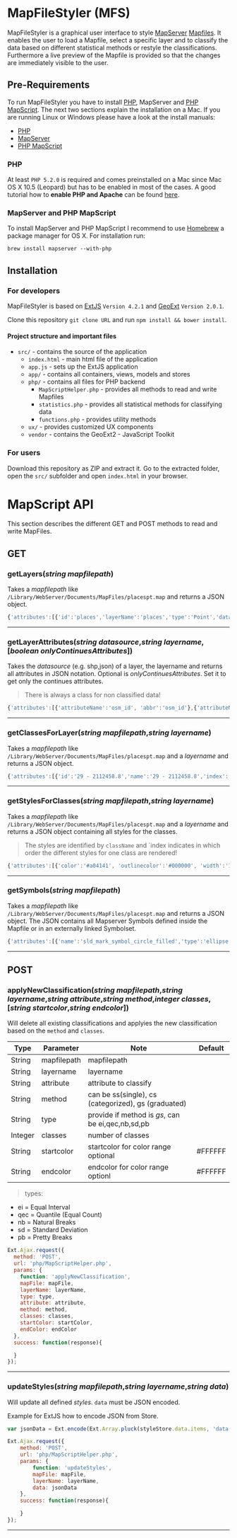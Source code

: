# MapFileStyler (MFS)
MapFileStyler is a graphical user interface to style [MapServer](http://www.mapserver.org/index.html) [Mapfiles](http://www.mapserver.org/mapfile/). It enables the user to load a Mapfile, select a specific layer and to classify the data based on different statistical methods or restyle the classifications.
Furthermore a live preview of the Mapfile is provided so that the changes are immediately visible to the user.


## Pre-Requirements
To run MapFileStyler you have to install [PHP](https://php.net/), MapServer and [PHP MapScript](http://mapserver.org/el/mapscript/php/index.html). The next two sections explain the installation on a Mac.
If you are running Linux or Windows please have a look at the install manuals:
* [PHP](http://php.net/manual/en/install.php)
* [MapServer](http://www.mapserver.org/installation/index.html)
* [PHP MapScript](http://mapserver.org/de/installation/php.html)

### PHP
At least `PHP 5.2.0`  is required and comes preinstalled on a Mac since Mac OS X 10.5 (Leopard) but has to be enabled in most of the cases. A good tutorial how to **enable PHP and Apache** can be found [here](http://foundationphp.com/tutorials/php_leopard.php).

### MapServer and PHP MapScript
To install MapServer and PHP MapScript I recommend to use [Homebrew](http://brew.sh/) a package manager for OS X.
For installation run:
```
brew install mapserver --with-php
```

## Installation

### For developers

MapFileStyler is based on [ExtJS](http://www.sencha.com/) `Version 4.2.1` and [GeoExt](http://geoext.github.io/geoext2/) `Version 2.0.1`.

Clone this repository `git clone URL` and run `npm install && bower install`.

#### Project structure and important files
* `src/` - contains the source of the application
  * `index.html` - main html file of the application
  * `app.js` - sets up the ExtJS application
  * `app/` - contains all containers, views, models and stores
  * `php/` - contains all files for PHP backend
    * `MapScriptHelper.php` - provides all methods to read and write Mapfiles
    * `statistics.php` - provides all statistical methods for classifying data
    * `functions.php` - provides utility methods
  * `ux/` - provides customized UX components
  * `vendor` - contains the GeoExt2 - JavaScript Toolkit

### For users
Download this repository as ZIP and extract it. Go to the extracted folder, open the `src/` subfolder and open `index.html` in your browser.

# MapScript API
This section describes the different GET and POST methods to read and write MapFiles.

## GET

### getLayers(*string mapfilepath*)
Takes a *mapfilepath* like `/Library/WebServer/Documents/MapFiles/placespt.map` and returns a JSON object.
```javascript
{'attributes':[{'id':'places','layerName':'places','type':'Point','datasource':'/Library/WebServer/Documents/MapFiles/PortugalSHapes/places.shp','extent':{'minx':-17.2480004,'miny':32.6360875,'maxx':-6.186571,'maxy':42.1389819}},]}
```

-------------------------------

### getLayerAttributes(*string datasource*,*string layername*,[*boolean onlyContinuesAttributes*])
Takes the *datasource* (e.g. shp,json) of a layer, the layername and returns all attributes in JSON notation. Optional is *onlyContinuesAttributes*. Set it to get only the continues attributes.
> There is always a class for non classified data!

```javascript
{'attributes':[{'attributeName':'osm_id', 'abbr':'osm_id'},{'attributeName':'name', 'abbr':'name'},{'attributeName':'type', 'abbr':'type'},{'attributeName':'population', 'abbr':'population'},{'attributeName':'POINT', 'abbr':'POINT'},{'attributeName':'', 'abbr':''},]}
```

--------------------------

### getClassesForLayer(*string mapfilepath*,*string layername*)
Takes a *mapfilepath* like `/Library/WebServer/Documents/MapFiles/placespt.map` and a *layername* and returns a JSON object.
```javascript
{'attributes':[{'id':'29 - 2112458.8','name':'29 - 2112458.8','index':'0'},{'id':'2112458.8 - 4224888.6','name':'2112458.8 - 4224888.6','index':'1'},{'id':'4224888.6 - 6337318.4','name':'4224888.6 - 6337318.4','index':'2'},{'id':'6337318.4 - 8449748.2','name':'6337318.4 - 8449748.2','index':'3'},{'id':'8449748.2 - 10562178','name':'8449748.2 - 10562178','index':'4'},{'id':'No class','name':'No class','index':'5'},]}
```

-----------------------------------------------------------

### getStylesForClasses(*string mapfilepath*,*string layername*)
Takes a *mapfilepath* like `/Library/WebServer/Documents/MapFiles/placespt.map` and a *layername* and returns a JSON object containing all styles for the classes.

> The styles are identified by `className` and `index indicates in which order the different styles for one class are rendered!

```javascript
{'attributes':[{'color':'#a04141', 'outlinecolor':'#000000', 'width':'1', 'size':'4', 'symbol':'circle', 'className':'29 - 2112458.8', 'index':'1', 'gap':'0', 'angle':'0', 'pattern':''},{'color':'#884e53', 'outlinecolor':'#000000', 'width':'1', 'size':'4', 'symbol':'circle', 'className':'2112458.8 - 4224888.6', 'index':'1', 'gap':'0', 'angle':'0', 'pattern':''},{'color':'#705b65', 'outlinecolor':'#000000', 'width':'1', 'size':'4', 'symbol':'circle', 'className':'4224888.6 - 6337318.4', 'index':'1', 'gap':'0', 'angle':'0', 'pattern':''},{'color':'#596876', 'outlinecolor':'#000000', 'width':'1', 'size':'4', 'symbol':'circle', 'className':'6337318.4 - 8449748.2', 'index':'1', 'gap':'0', 'angle':'0', 'pattern':''},{'color':'#417588', 'outlinecolor':'#000000', 'width':'1', 'size':'4', 'symbol':'circle', 'className':'8449748.2 - 10562178', 'index':'1', 'gap':'0', 'angle':'0', 'pattern':''},{'color':'#e13634', 'outlinecolor':'#000000', 'width':'1', 'size':'4', 'symbol':'circle', 'className':'No class', 'index':'1', 'gap':'0', 'angle':'0', 'pattern':''},]}
```

------------------------------------------------------------

### getSymbols(*string mapfilepath*)
Takes a *mapfilepath* like `/Library/WebServer/Documents/MapFiles/placespt.map` and returns a JSON object. The JSON contains all Mapserver Symbols defined inside the Mapfile or in an externally linked Symbolset.
```javascript
{'attributes':[{'name':'sld_mark_symbol_circle_filled','type':'ellipse'},{'name':'hatchsymbol','type':'hatch'},{'name':'circlef', 'type':'ellipse'},{'name':'natcap','type':'truetype'},{'name':'in_the_star','type':'pixmap'},{'name':'circle','type':'ellipse'},{'name':'quadrat', 'type':'vector'},{'name':'cross','type':'vector'},]}
```

--------------------------------

## POST

### applyNewClassification(*string mapfilepath*,*string layername*,*string attribute*,*string method*,*integer classes*,[*string startcolor*,*string endcolor*])

Will delete all existing classifications and applyies the new classification based on the `method` and `classes`.

| Type    | Parameter   | Note                                               | Default|
| ------- | ----------- | ---------------------------------------------------|--------|
| String  | mapfilepath | mapfilepath                                        |        |
| String  | layername   | layername                                          |        |
| String  | attribute   | attribute to classify                              |        |
| String  | method      | can be ss(single), cs (categorized), gs (graduated)|        |
| String  | type        | provide if method is *gs*, can be ei,qec,nb,sd,pb  |        |
| Integer | classes     | number of classes                                  |        |
| String  | startcolor  | startcolor for color range optional                | #FFFFFF|
| String  | endcolor    | endcolor for color range optionl                   | #FFFFFF|

> types:
* ei = Equal Interval
* qec = Quantile (Equal Count)
* nb = Natural Breaks
* sd = Standard Deviation
* pb = Pretty Breaks

```javascript
Ext.Ajax.request({
  method: 'POST',
  url: 'php/MapScriptHelper.php',
  params: {
    function: 'applyNewClassification',
    mapFile: mapFile,
    layerName: layerName,
    type: type,
    attribute: attribute,
    method: method,
    classes: classes,
    startColor: startColor,
    endColor: endColor
  },
  success: function(response){

  }
});
```

-------------------------------------------------------------------------

### updateStyles(*string mapfilepath*,*string layername*,*string data*)
Will update all defined *styles*. `data` must be JSON encoded.

Example for ExtJS how to encode JSON from Store.
```javascript
var jsonData = Ext.encode(Ext.Array.pluck(styleStore.data.items, 'data'));
```

```javascript
Ext.Ajax.request({
    method: 'POST',
    url: 'php/MapScriptHelper.php',
    params: {
        function: 'updateStyles',
        mapFile: mapFile,
        layerName: layerName,
        data: jsonData
    },
    success: function(response){

    }
});
```
-------------------------------------------------------------------